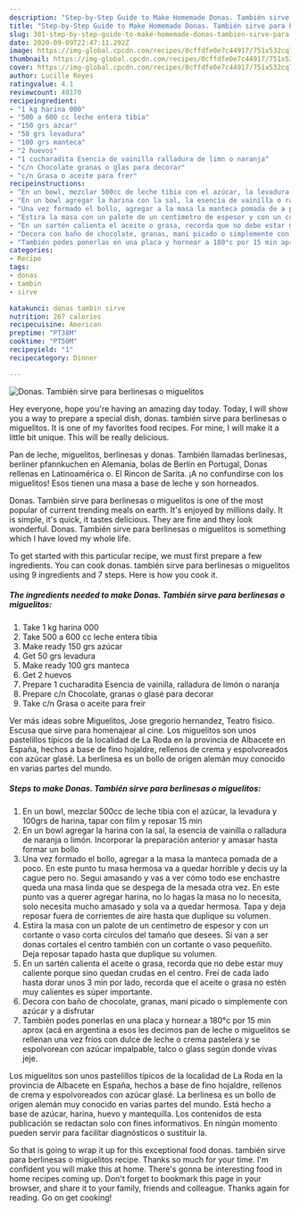 ```yaml
---
description: "Step-by-Step Guide to Make Homemade Donas. También sirve para berlinesas o miguelitos"
title: "Step-by-Step Guide to Make Homemade Donas. También sirve para berlinesas o miguelitos"
slug: 301-step-by-step-guide-to-make-homemade-donas-tambien-sirve-para-berlinesas-o-miguelitos
date: 2020-09-09T22:47:11.292Z
image: https://img-global.cpcdn.com/recipes/0cffdfe0e7c44917/751x532cq70/donas-tambien-sirve-para-berlinesas-o-miguelitos-foto-principal.jpg
thumbnail: https://img-global.cpcdn.com/recipes/0cffdfe0e7c44917/751x532cq70/donas-tambien-sirve-para-berlinesas-o-miguelitos-foto-principal.jpg
cover: https://img-global.cpcdn.com/recipes/0cffdfe0e7c44917/751x532cq70/donas-tambien-sirve-para-berlinesas-o-miguelitos-foto-principal.jpg
author: Lucille Reyes
ratingvalue: 4.1
reviewcount: 40170
recipeingredient:
- "1 kg harina 000"
- "500 a 600 cc leche entera tibia"
- "150 grs azcar"
- "50 grs levadura"
- "100 grs manteca"
- "2 huevos"
- "1 cucharadita Esencia de vainilla ralladura de limn o naranja"
- "c/n Chocolate granas o glas para decorar"
- "c/n Grasa o aceite para frer"
recipeinstructions:
- "En un bowl, mezclar 500cc de leche tibia con el azúcar, la levadura y 100grs de harina, tapar con film y reposar 15 min"
- "En un bowl agregar la harina con la sal, la esencia de vainilla o ralladura de naranja o limón. Incorporar la preparación anterior y amasar hasta formar un bollo"
- "Una vez formado el bollo, agregar a la masa la manteca pomada de a poco. En este punto tu masa hermosa va a quedar horrible y decis uy la cague pero no. Segui amasando y vas a ver cómo todo ese enchastre queda una masa linda que se despega de la mesada otra vez. En este punto vas a querer agregar harina, no lo hagas la masa no lo necesita, solo necesita mucho amasado y sola va a quedar hermosa. Tapa y deja reposar fuera de corrientes de aire hasta que duplique su volumen."
- "Estira la masa con un palote de un centímetro de espesor y con un cortante o vaso corta círculos del tamaño que desees. Si van a ser donas cortales el centro también con un cortante o vaso pequeñito. Deja reposar tapado hasta que duplique su volumen."
- "En un sartén calienta el aceite o grasa, recorda que no debe estar muy caliente porque sino quedan crudas en el centro. Freí de cada lado hasta dorar unos 3 min por lado, recorda que el aceite o grasa no estén muy calientes es súper importante."
- "Decora con baño de chocolate, granas, maní picado o simplemente con azúcar y a disfrutar"
- "También podes ponerlas en una placa y hornear a 180°c por 15 min aprox (acá en argentina a esos les decimos pan de leche o miguelitos se rellenan una vez fríos con dulce de leche o crema pastelera y se espolvorean con azúcar impalpable, talco o glass según donde vivas jeje."
categories:
- Recipe
tags:
- donas
- tambin
- sirve

katakunci: donas tambin sirve 
nutrition: 267 calories
recipecuisine: American
preptime: "PT38M"
cooktime: "PT50M"
recipeyield: "1"
recipecategory: Dinner

---
```



![Donas. También sirve para berlinesas o miguelitos](https://img-global.cpcdn.com/recipes/0cffdfe0e7c44917/751x532cq70/donas-tambien-sirve-para-berlinesas-o-miguelitos-foto-principal.jpg)

Hey everyone, hope you're having an amazing day today. Today, I will show you a way to prepare a special dish, donas. también sirve para berlinesas o miguelitos. It is one of my favorites food recipes. For mine, I will make it a little bit unique. This will be really delicious.

Pan de leche, miguelitos, berlinesas y donas. También llamadas berlinesas, berliner pfannkuchen en Alemania, bolas de Berlín en Portugal, Donas rellenas en Latinoamérica o. El Rincon de Sarita. ¡A no confundirse con los miguelitos! Esos tienen una masa a base de leche y son horneados.

Donas. También sirve para berlinesas o miguelitos is one of the most popular of current trending meals on earth. It's enjoyed by millions daily. It is simple, it's quick, it tastes delicious. They are fine and they look wonderful. Donas. También sirve para berlinesas o miguelitos is something which I have loved my whole life.


To get started with this particular recipe, we must first prepare a few ingredients. You can cook donas. también sirve para berlinesas o miguelitos using 9 ingredients and 7 steps. Here is how you cook it.

<!--inarticleads1-->

##### The ingredients needed to make Donas. También sirve para berlinesas o miguelitos:

1. Take 1 kg harina 000
1. Take 500 a 600 cc leche entera tibia
1. Make ready 150 grs azúcar
1. Get 50 grs levadura
1. Make ready 100 grs manteca
1. Get 2 huevos
1. Prepare 1 cucharadita Esencia de vainilla, ralladura de limón o naranja
1. Prepare c/n Chocolate, granas o glasé para decorar
1. Take c/n Grasa o aceite para freír


Ver más ideas sobre Miguelitos, Jose gregorio hernandez, Teatro fisico. Escusa que sirve para homenajear al cine. Los miguelitos son unos pastelillos típicos de la localidad de La Roda en la provincia de Albacete en España, hechos a base de fino hojaldre, rellenos de crema y espolvoreados con azúcar glasé. La berlinesa es un bollo de origen alemán muy conocido en varias partes del mundo. 

<!--inarticleads2-->

##### Steps to make Donas. También sirve para berlinesas o miguelitos:

1. En un bowl, mezclar 500cc de leche tibia con el azúcar, la levadura y 100grs de harina, tapar con film y reposar 15 min
1. En un bowl agregar la harina con la sal, la esencia de vainilla o ralladura de naranja o limón. Incorporar la preparación anterior y amasar hasta formar un bollo
1. Una vez formado el bollo, agregar a la masa la manteca pomada de a poco. En este punto tu masa hermosa va a quedar horrible y decis uy la cague pero no. Segui amasando y vas a ver cómo todo ese enchastre queda una masa linda que se despega de la mesada otra vez. En este punto vas a querer agregar harina, no lo hagas la masa no lo necesita, solo necesita mucho amasado y sola va a quedar hermosa. Tapa y deja reposar fuera de corrientes de aire hasta que duplique su volumen.
1. Estira la masa con un palote de un centímetro de espesor y con un cortante o vaso corta círculos del tamaño que desees. Si van a ser donas cortales el centro también con un cortante o vaso pequeñito. Deja reposar tapado hasta que duplique su volumen.
1. En un sartén calienta el aceite o grasa, recorda que no debe estar muy caliente porque sino quedan crudas en el centro. Freí de cada lado hasta dorar unos 3 min por lado, recorda que el aceite o grasa no estén muy calientes es súper importante.
1. Decora con baño de chocolate, granas, maní picado o simplemente con azúcar y a disfrutar
1. También podes ponerlas en una placa y hornear a 180°c por 15 min aprox (acá en argentina a esos les decimos pan de leche o miguelitos se rellenan una vez fríos con dulce de leche o crema pastelera y se espolvorean con azúcar impalpable, talco o glass según donde vivas jeje.


Los miguelitos son unos pastelillos típicos de la localidad de La Roda en la provincia de Albacete en España, hechos a base de fino hojaldre, rellenos de crema y espolvoreados con azúcar glasé. La berlinesa es un bollo de origen alemán muy conocido en varias partes del mundo. Está hecho a base de azúcar, harina, huevo y mantequilla. Los contenidos de esta publicación se redactan solo con fines informativos. En ningún momento pueden servir para facilitar diagnósticos o sustituir la. 

So that is going to wrap it up for this exceptional food donas. también sirve para berlinesas o miguelitos recipe. Thanks so much for your time. I'm confident you will make this at home. There's gonna be interesting food in home recipes coming up. Don't forget to bookmark this page in your browser, and share it to your family, friends and colleague. Thanks again for reading. Go on get cooking!
